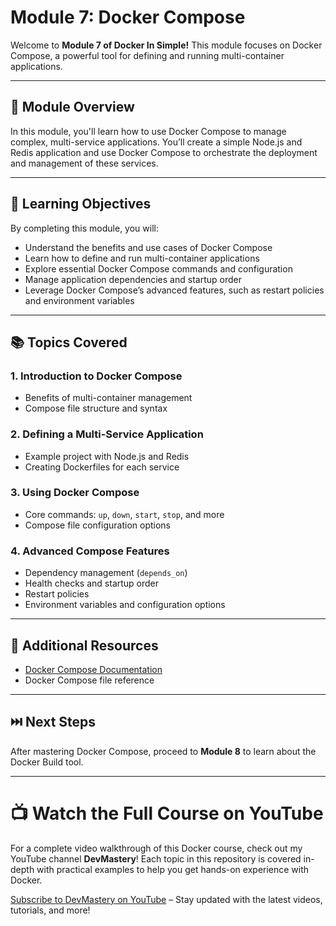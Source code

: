# Module 7: Docker Compose

Welcome to **Module 7 of Docker In Simple!** This module focuses on Docker Compose, a powerful tool for defining and running multi-container applications.

---

## 📝 Module Overview

In this module, you'll learn how to use Docker Compose to manage complex, multi-service applications. You’ll create a simple Node.js and Redis application and use Docker Compose to orchestrate the deployment and management of these services.

---

## 🎯 Learning Objectives

By completing this module, you will:
- Understand the benefits and use cases of Docker Compose
- Learn how to define and run multi-container applications
- Explore essential Docker Compose commands and configuration
- Manage application dependencies and startup order
- Leverage Docker Compose’s advanced features, such as restart policies and environment variables

---

## 📚 Topics Covered

### 1. Introduction to Docker Compose
   - Benefits of multi-container management
   - Compose file structure and syntax

### 2. Defining a Multi-Service Application
   - Example project with Node.js and Redis
   - Creating Dockerfiles for each service

### 3. Using Docker Compose
   - Core commands: `up`, `down`, `start`, `stop`, and more
   - Compose file configuration options

### 4. Advanced Compose Features
   - Dependency management (`depends_on`)
   - Health checks and startup order
   - Restart policies
   - Environment variables and configuration options

---

## 📖 Additional Resources

- [Docker Compose Documentation](https://docs.docker.com/compose/)
- Docker Compose file reference

---

## ⏭️ Next Steps

After mastering Docker Compose, proceed to **Module 8** to learn about the Docker Build tool.

---

# 📺 Watch the Full Course on YouTube

For a complete video walkthrough of this Docker course, check out my YouTube channel **DevMastery**! Each topic in this repository is covered in-depth with practical examples to help you get hands-on experience with Docker.

[Subscribe to DevMastery on YouTube](https://www.youtube.com/@devmastery46) – Stay updated with the latest videos, tutorials, and more!
